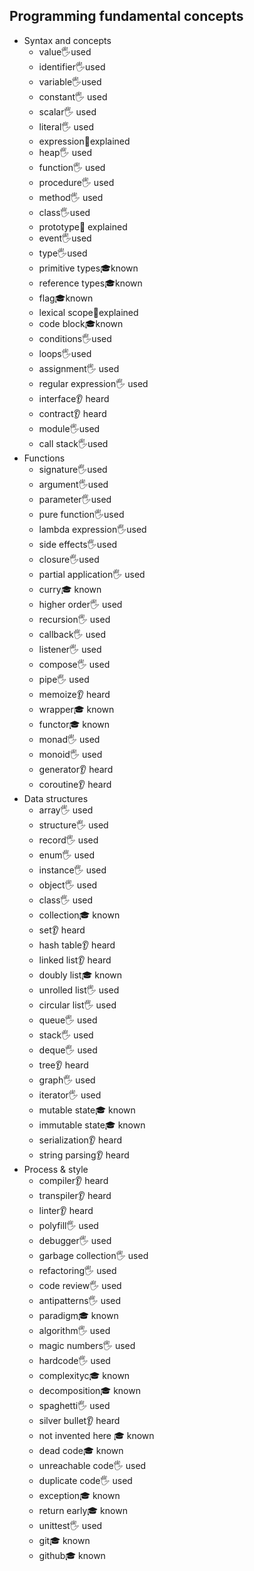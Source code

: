 ## Programming fundamental concepts

- Syntax and concepts
  - value🖐️used
  - identifier🖐️used
  - variable🖐️used
  - constant🖐️ used
  - scalar🖐️ used
  - literal🖐️ used
  - expression🙋explained
  - heap🖐️ used
  - function🖐️ used
  - procedure🖐️ used
  - method🖐️ used
  - class🖐️used
  - prototype🙋 explained
  - event🖐️used
  - type🖐️used
  - primitive types🎓known
  - reference types🎓known
  - flag🎓known
  - lexical scope🙋explained
  - code block🎓known
  - conditions🖐️used
  - loops🖐️used
  - assignment🖐️ used
  - regular expression🖐️ used
  - interface👂 heard
  - contract👂 heard
  - module🖐️used
  - call stack🖐️used
- Functions
  - signature🖐️used
  - argument🖐️used
  - parameter🖐️used
  - pure function🖐️used
  - lambda expression🖐️used
  - side effects🖐️used
  - closure🖐️used
  - partial application🖐️ used
  - curry🎓 known
  - higher order🖐️ used
  - recursion🖐️ used
  - callback🖐️ used
  - listener🖐️ used
  - compose🖐️ used
  - pipe🖐️ used
  - memoize👂 heard
  - wrapper🎓 known
  - functor🎓 known
  - monad🖐️ used
  - monoid🖐️ used
  - generator👂 heard
  - coroutine👂 heard
- Data structures
  - array🖐️ used
  - structure🖐️ used
  - record🖐️ used
  - enum🖐️ used
  - instance🖐️ used
  - object🖐️ used
  - class🖐️ used
  - collection🎓 known
  - set👂 heard
  - hash table👂 heard
  - linked list👂 heard
  - doubly list🎓 known
  - unrolled list🖐️ used
  - circular list🖐️ used
  - queue🖐️ used
  - stack🖐️ used
  - deque🖐️ used
  - tree👂 heard
  - graph🖐️ used
  - iterator🖐️ used
  - mutable state🎓 known
  - immutable state🎓 known
  - serialization👂 heard
  - string parsing👂 heard
- Process & style
  - compiler👂 heard
  - transpiler👂 heard
  - linter👂 heard
  - polyfill🖐️ used
  - debugger🖐️ used
  - garbage collection🖐️ used
  - refactoring🖐️ used
  - code review🖐️ used
  - antipatterns🖐️ used
  - paradigm🎓 known
  - algorithm🖐️ used
  - magic numbers🖐️ used
  - hardcode🖐️ used
  - complexityc🎓 known
  - decomposition🎓 known
  - spaghetti🖐️ used
  - silver bullet👂 heard
  - not invented here 🎓 known
  - dead code🎓 known
  - unreachable code🖐️ used
  - duplicate code🖐️ used
  - exception🎓 known
  - return early🎓 known
  - unittest🖐️ used
  - git🎓 known
  - github🎓 known
